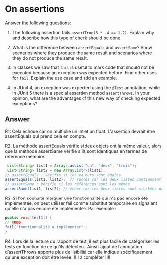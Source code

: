 # On assertions

Answer the following questions:

1. The following assertion fails `assertTrue(3 * .4 == 1.2)`. Explain why and describe how this type of check should be done.

2. What is the difference between `assertEquals` and `assertSame`? Show scenarios where they produce the same result and scenarios where they do not produce the same result.

3. In classes we saw that `fail` is useful to mark code that should not be executed because an exception was expected before. Find other uses for `fail`. Explain the use case and add an example.

4. In JUnit 4, an exception was expected using the `@Test` annotation, while in JUnit 5 there is a special assertion method `assertThrows`. In your opinion, what are the advantages of this new way of checking expected exceptions?

## Answer
R1: Cela échoue car on multiplie un int et un float. L'assertion devrait être assertEquals qui prend cela en compte. 

R2. La méthode assertEquals vérifie si deux objets ont la même valeur, alors que la méthode assertSame vérifie s'ils sont identiques en termes de référence mémoire.
```java
 List<String> list1 = Arrays.asList("un", "deux", "trois");
 List<String> list2 = new ArrayList<>(list1);
// assertEquals : Vérifie si les valeurs sont égales
assertEquals(list1, list2);  // succès car les deux listes contiennent les mêmes valeurs
// assertSame : Vérifie si les références sont les mêmes
assertSame(list1, list2); // échec car les deux listes sont stockées dans des objets différents
```

R3. Si l'on souhaite marquer une fonctionnalité qui n'a pas encore été implémentée, on peut utiliser fail comme substitut temporaire  en signalant qu'elle n'a pas encore été implémentée. Par exemple :  

```java
public void test1() {
// TODO
fail("fonctionnalité à implémenter");
}
```

R4. Lors de la lecture du rapport de test, il est plus facile de catégoriser les tests en fonction de ce qu’ils détectent. Ainsi l’ajout de l’annotation d’assertThrows apporte plus de lisibilité car elle indique spécifiquement qu'une exception doit être levée.
!!!! à compléter !!!!
